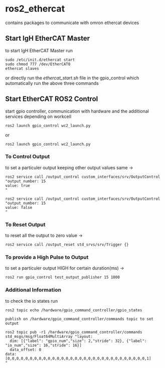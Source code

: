 # ros2_ethercat
contains packages to communicate with omron ethercat devices

## Start IgH EtherCAT Master

to start IgH EtherCAT Master run

```shell
sudo /etc/init.d/ethercat start
sudo chmod 777 /dev/EtherCAT0
ethercat slaves
```

or directly run the *ethercat_start.sh* file in the gpio_control which automatically run the above three commands

## Start EtherCAT ROS2 Control

start gpio controller, communication with hardware and the additional services depending on workcell
```shell
ros2 launch gpio_control wc2_launch.py
```
or 
```shell
ros2 launch gpio_control wc2_launch.py
```

### To Control Output

to set a particuler output keeping other output values same ->

```shell
ros2 service call /output_control custom_interfaces/srv/OutputControl "output_number: 15
value: true
"
```
```shell
ros2 service call /output_control custom_interfaces/srv/OutputControl "output_number: 15
value: false
"
```

### To Reset Output

to reset all the output to zero value ->

```shell
ros2 service call /output_reset std_srvs/srv/Trigger {}
```

### To provide a High Pulse to Output

to set a particuler output HIGH for certain duration(ms) ->

```shell
ros2 run gpio_control test_output_publisher 15 1000
```

### Additional Information

to check the io states run

```shell
ros2 topic echo /hardware/gpio_command_controller/gpio_states
```
```shell
publish on /hardware/gpio_command_controller/commands topic to set output
```
```shell
ros2 topic pub -r1 /hardware/gpio_command_controller/commands std_msgs/msg/Float64MultiArray "layout:
  dim: [{"label": "gpio_num","size": 2,"stride": 32}, {"label": "io_num","size": 16,"stride": 16}]
  data_offset: 0
data: [0,0,0,0,0,0,0,0,0,0,0,0,0,0,0,0,0,0,0,0,0,0,0,0,0,0,0,0,0,0,0,1]
"
```
